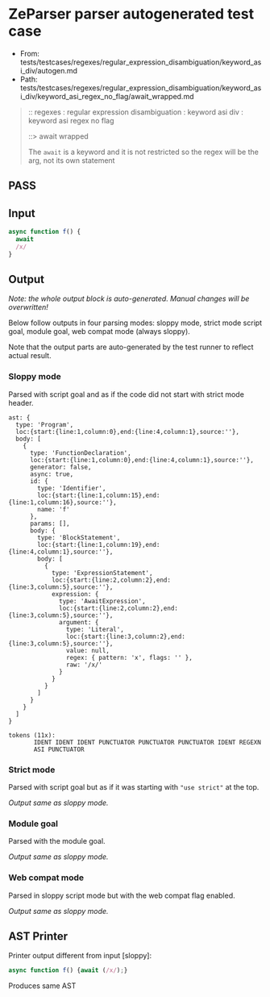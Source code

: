 # ZeParser parser autogenerated test case

- From: tests/testcases/regexes/regular_expression_disambiguation/keyword_asi_div/autogen.md
- Path: tests/testcases/regexes/regular_expression_disambiguation/keyword_asi_div/keyword_asi_regex_no_flag/await_wrapped.md

> :: regexes : regular expression disambiguation : keyword asi div : keyword asi regex no flag
>
> ::> await wrapped
>
> The `await` is a keyword and it is not restricted so the regex will be the arg, not its own statement

## PASS

## Input

`````js
async function f() {
  await
  /x/
}
`````

## Output

_Note: the whole output block is auto-generated. Manual changes will be overwritten!_

Below follow outputs in four parsing modes: sloppy mode, strict mode script goal, module goal, web compat mode (always sloppy).

Note that the output parts are auto-generated by the test runner to reflect actual result.

### Sloppy mode

Parsed with script goal and as if the code did not start with strict mode header.

`````
ast: {
  type: 'Program',
  loc:{start:{line:1,column:0},end:{line:4,column:1},source:''},
  body: [
    {
      type: 'FunctionDeclaration',
      loc:{start:{line:1,column:0},end:{line:4,column:1},source:''},
      generator: false,
      async: true,
      id: {
        type: 'Identifier',
        loc:{start:{line:1,column:15},end:{line:1,column:16},source:''},
        name: 'f'
      },
      params: [],
      body: {
        type: 'BlockStatement',
        loc:{start:{line:1,column:19},end:{line:4,column:1},source:''},
        body: [
          {
            type: 'ExpressionStatement',
            loc:{start:{line:2,column:2},end:{line:3,column:5},source:''},
            expression: {
              type: 'AwaitExpression',
              loc:{start:{line:2,column:2},end:{line:3,column:5},source:''},
              argument: {
                type: 'Literal',
                loc:{start:{line:3,column:2},end:{line:3,column:5},source:''},
                value: null,
                regex: { pattern: 'x', flags: '' },
                raw: '/x/'
              }
            }
          }
        ]
      }
    }
  ]
}

tokens (11x):
       IDENT IDENT IDENT PUNCTUATOR PUNCTUATOR PUNCTUATOR IDENT REGEXN
       ASI PUNCTUATOR
`````

### Strict mode

Parsed with script goal but as if it was starting with `"use strict"` at the top.

_Output same as sloppy mode._

### Module goal

Parsed with the module goal.

_Output same as sloppy mode._

### Web compat mode

Parsed in sloppy script mode but with the web compat flag enabled.

_Output same as sloppy mode._

## AST Printer

Printer output different from input [sloppy]:

````js
async function f() {await (/x/);}
````

Produces same AST
